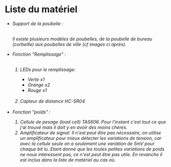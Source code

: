<h1> Liste du matériel </h1>
<ul>
  <li> <em> Support de la poubelle :<em> </li><br>
    <p>Il existe plusieurs modèles de poubelles, de la poubelle de bureau (corbeille) aux poubelles de ville (cf images ci après).<br></p>
  <li><em> Fonction "Remplissage" :</em></li><br>
  <ol>
    <li> LEDs pour le remplissage: </li>
    <ul>
      <li> Verte x1 </li>
      <li> Orange x2 </li>
      <li> Rouge x1 </li><br>
    </ul>
    <li> Capteur de distance HC-SR04 </li><br>
  </ol>
  <li> <em>Fonction "poids" :<em></li>
  <ol>
    <li> Cellule de pesage (load cell) TAS606. Pour l'instant c'est tout ce que j'ai trouvé mais il doit y en avoir des moins chères.</li>
    <li> Amplificateur de signal. Il n'est peut être pas nécessaire, on utilise un amplificateur pour mieux détecter les variations de tension, car avec
    la cellule seule on a seulement une variation de 5mV pour chaque bit lu. Etant donné que les toutes petites variations de poids ne nous
    intéressent pas, ce n'est peut être pas utile. En revanche il est inclus dans la liste de matériel au cas où. </li>
  </ol>
  
